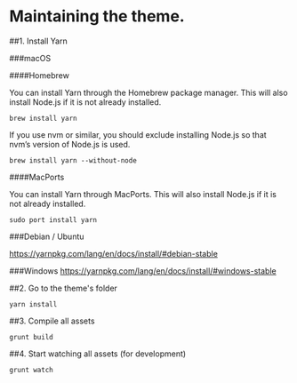 # Maintaining the theme.

##1. Install Yarn

###macOS

####Homebrew

You can install Yarn through the Homebrew package manager. 
This will also install Node.js if it is not already installed.

`brew install yarn`

If you use nvm or similar, you should exclude installing Node.js 
so that nvm’s version of Node.js is used.

`brew install yarn --without-node`

####MacPorts

You can install Yarn through MacPorts. 
This will also install Node.js if it is not already installed.

`sudo port install yarn`

###Debian / Ubuntu

https://yarnpkg.com/lang/en/docs/install/#debian-stable

###Windows
https://yarnpkg.com/lang/en/docs/install/#windows-stable

##2. Go to the theme's folder

`yarn install`

##3. Compile all assets

`grunt build`

##4. Start watching all assets (for development)

`grunt watch`
